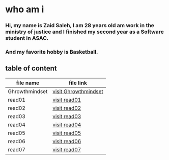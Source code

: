 # who am i 
   ###  Hi, my name is Zaid Saleh, I am 28 years old am work in the ministry of justice and I finished my second year as a Software student in ASAC. 
 ### And my favorite hobby is Basketball.

 ## table of content 
 file name | file link
 ---|---
 Ghrowthmindset | [visit Ghrowthmindset](https://zaid-saadeh93.github.io/Reading-notes/Ghrowthmindset)
 read01 | [visit read01](https://zaid-saadeh93.github.io/Reading-notes/read01)
 read02 | [visit read02](https://zaid-saadeh93.github.io/Reading-notes/read02)
 read03 | [visit read03](https://zaid-saadeh93.github.io/Reading-notes/read03) 
 read04 | [visit read04](https://zaid-saadeh93.github.io/Reading-notes/read04)
 read05 | [visit read05](https://zaid-saadeh93.github.io/Reading-notes/read05)
 read06 | [visit read06](https://zaid-saadeh93.github.io/Reading-notes/read06)
read07 | [visit read07](https://zaid-saadeh93.github.io/Reading-notes/read07)
 
